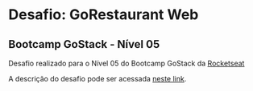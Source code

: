 # Desafio: GoRestaurant Web
## Bootcamp GoStack - Nível 05

Desafio realizado para o Nível 05 do Bootcamp GoStack da [Rocketseat](https://rocketseat.com.br/)

A descrição do desafio pode ser acessada [neste link](https://github.com/Rocketseat/bootcamp-gostack-desafios/tree/master/desafio-reactjs-crud).
